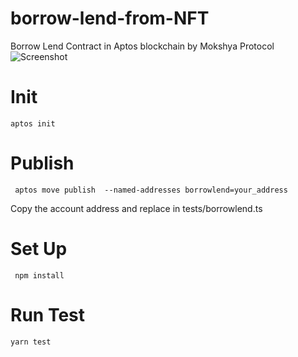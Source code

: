 # borrow-lend-from-NFT
Borrow Lend Contract in Aptos blockchain by Mokshya Protocol
![Screenshot](architecture.png)
# Init

```
aptos init

```
# Publish

```
 aptos move publish  --named-addresses borrowlend=your_address

```
Copy the account address and replace in tests/borrowlend.ts

# Set Up
```
 npm install

```

# Run Test
```
yarn test
 
```